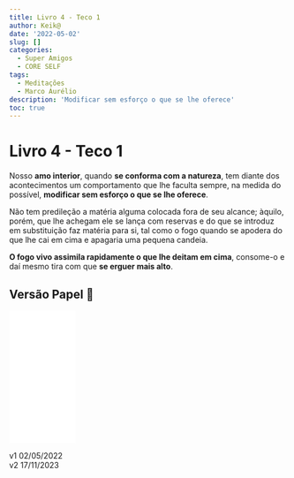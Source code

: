 ```yaml
---
title: Livro 4 - Teco 1
author: Keik@
date: '2022-05-02'
slug: []
categories:
  - Super Amigos
  - CORE SELF
tags:
  - Meditações
  - Marco Aurélio
description: 'Modificar sem esforço o que se lhe oferece'
toc: true
---
```


# Livro 4 - Teco 1

Nosso **amo interior**, quando **se conforma com a natureza**, tem diante dos acontecimentos um comportamento que lhe faculta sempre, na medida do possível, **modificar sem esforço o que se lhe oferece**. 

Não tem predileção a matéria alguma colocada fora de seu alcance; àquilo, porém, que lhe achegam ele se lança com reservas e do que se introduz em substituição faz matéria para si, tal como o fogo quando se apodera do que lhe cai em cima e apagaria uma pequena candeia. 

**O fogo vivo assimila rapidamente o que lhe deitam em cima**, consome-o e daí mesmo tira com que **se erguer mais alto**.

## Versão Papel :book:
<iframe style="width:120px;height:240px;" marginwidth="0" marginheight="0" scrolling="no" frameborder="0" src="//ws-na.amazon-adsystem.com/widgets/q?ServiceVersion=20070822&OneJS=1&Operation=GetAdHtml&MarketPlace=BR&source=ss&ref=as_ss_li_til&ad_type=product_link&tracking_id=mundodekeika-20&language=pt_BR&marketplace=amazon&region=BR&placement=B092FVY4BB&asins=B092FVY4BB&linkId=37c5ec14221f61f811029aa88b520891&show_border=true&link_opens_in_new_window=true"></iframe>

v1  02/05/2022  
v2  17/11/2023  

